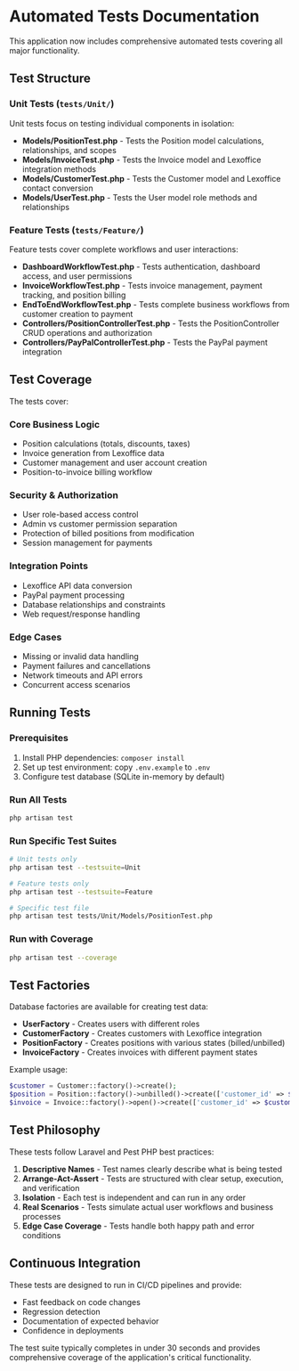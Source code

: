 # Automated Tests Documentation

This application now includes comprehensive automated tests covering all major functionality.

## Test Structure

### Unit Tests (`tests/Unit/`)

Unit tests focus on testing individual components in isolation:

- **Models/PositionTest.php** - Tests the Position model calculations, relationships, and scopes
- **Models/InvoiceTest.php** - Tests the Invoice model and Lexoffice integration methods
- **Models/CustomerTest.php** - Tests the Customer model and Lexoffice contact conversion
- **Models/UserTest.php** - Tests the User model role methods and relationships

### Feature Tests (`tests/Feature/`)

Feature tests cover complete workflows and user interactions:

- **DashboardWorkflowTest.php** - Tests authentication, dashboard access, and user permissions
- **InvoiceWorkflowTest.php** - Tests invoice management, payment tracking, and position billing
- **EndToEndWorkflowTest.php** - Tests complete business workflows from customer creation to payment
- **Controllers/PositionControllerTest.php** - Tests the PositionController CRUD operations and authorization
- **Controllers/PayPalControllerTest.php** - Tests the PayPal payment integration

## Test Coverage

The tests cover:

### Core Business Logic
- Position calculations (totals, discounts, taxes)
- Invoice generation from Lexoffice data
- Customer management and user account creation
- Position-to-invoice billing workflow

### Security & Authorization
- User role-based access control
- Admin vs customer permission separation
- Protection of billed positions from modification
- Session management for payments

### Integration Points
- Lexoffice API data conversion
- PayPal payment processing
- Database relationships and constraints
- Web request/response handling

### Edge Cases
- Missing or invalid data handling
- Payment failures and cancellations
- Network timeouts and API errors
- Concurrent access scenarios

## Running Tests

### Prerequisites
1. Install PHP dependencies: `composer install`
2. Set up test environment: copy `.env.example` to `.env`
3. Configure test database (SQLite in-memory by default)

### Run All Tests
```bash
php artisan test
```

### Run Specific Test Suites
```bash
# Unit tests only
php artisan test --testsuite=Unit

# Feature tests only  
php artisan test --testsuite=Feature

# Specific test file
php artisan test tests/Unit/Models/PositionTest.php
```

### Run with Coverage
```bash
php artisan test --coverage
```

## Test Factories

Database factories are available for creating test data:

- **UserFactory** - Creates users with different roles
- **CustomerFactory** - Creates customers with Lexoffice integration
- **PositionFactory** - Creates positions with various states (billed/unbilled)
- **InvoiceFactory** - Creates invoices with different payment states

Example usage:
```php
$customer = Customer::factory()->create();
$position = Position::factory()->unbilled()->create(['customer_id' => $customer->id]);
$invoice = Invoice::factory()->open()->create(['customer_id' => $customer->id]);
```

## Test Philosophy

These tests follow Laravel and Pest PHP best practices:

1. **Descriptive Names** - Test names clearly describe what is being tested
2. **Arrange-Act-Assert** - Tests are structured with clear setup, execution, and verification
3. **Isolation** - Each test is independent and can run in any order
4. **Real Scenarios** - Tests simulate actual user workflows and business processes
5. **Edge Case Coverage** - Tests handle both happy path and error conditions

## Continuous Integration

These tests are designed to run in CI/CD pipelines and provide:

- Fast feedback on code changes
- Regression detection
- Documentation of expected behavior
- Confidence in deployments

The test suite typically completes in under 30 seconds and provides comprehensive coverage of the application's critical functionality.